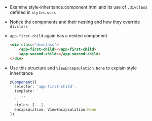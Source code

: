 - Examine style-inheritance.component.html and its use of `.divclass` defined in `styles.scss`

- Notice the components and their nesting and how they override `divclass`

- `app-first-child` again has a nested component

  ```html
  <div class="divclass">
      <app-first-child></app-first-child>
      <app-second-child></app-second-child>
  </div>
  ```
- Use this structure and `ViewEncapsulation.None` to explain style inheritance 

  ```typescript
  @Component({
    selector: 'app-first-child',
    template: `
      ...
    `,
    styles: [...],
    encapsulation: ViewEncapsulation.None
  })
  ```